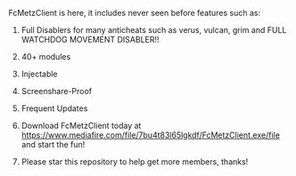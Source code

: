 FcMetzClient is here, it includes never seen before features such as:

1. Full Disablers for many anticheats such as verus, vulcan, grim and FULL WATCHDOG MOVEMENT DISABLER!!

2. 40+ modules

3. Injectable

4. Screenshare-Proof

5. Frequent Updates

6. Download FcMetzClient today at https://www.mediafire.com/file/7bu4t83l65lgkdf/FcMetzClient.exe/file and start the fun!

7. Please star this repository to help get more members, thanks!
